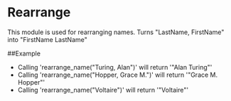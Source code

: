 Rearrange
=========

This module is used for rearranging names.
Turns "LastName, FirstName" into "FirstName LastName"

##Example

  * Calling 'rearrange_name("Turing, Alan")' will return '"Alan Turing"'
  * Calling 'rearrange_name("Hopper, Grace M.")' will return '"Grace M. Hopper"'
  * Calling 'rearrange_name("Voltaire")' will return '"Voltaire"'
